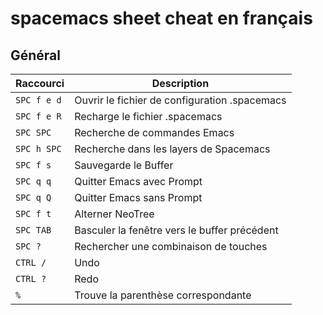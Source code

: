 # spacemacs sheet cheat en français

## Général
Raccourci | Description 
---|---
`SPC f e d` | Ouvrir le fichier de configuration .spacemacs 
`SPC f e R` | Recharge le fichier .spacemacs
`SPC SPC` |  Recherche de commandes Emacs
`SPC h SPC` | Recherche dans les layers de Spacemacs
`SPC f s` | Sauvegarde le Buffer
`SPC q q` | Quitter Emacs avec Prompt
`SPC q Q` | Quitter Emacs sans Prompt
`SPC f t` | Alterner NeoTree
`SPC TAB` | Basculer la fenêtre vers le buffer précédent
`SPC ?` | Rechercher une combinaison de touches
`CTRL /` | Undo
`CTRL ?` | Redo
`%` | Trouve la parenthèse correspondante
